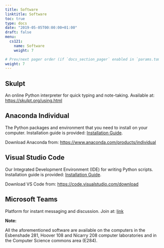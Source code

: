 ```yaml
---
title: Software
linktitle: Software
toc: true
type: docs
date: "2019-05-05T00:00:00+01:00"
draft: false
menu:
  cs121:
    name: Software
    weight: 7

# Prev/next pager order (if `docs_section_pager` enabled in `params.toml`)
weight: 7
---
```


## Skulpt

An online Python interpreter for quick typing and note-taking. Available at:
https://skulpt.org/using.html

## Anaconda Individual

The Python packages and environment that you need to install on your computer. Installation guide is provided: <a href="/files/cs121/cs121_python_installation.pdf">Installation Guide</a>.

Download Anaconda from: https://www.anaconda.com/products/individual

## Visual Studio Code

Our Integrated Development Environment (IDE) for writing Python scripts. Installation guide is provided: <a href="/files/cs121/cs121_python_installation.pdf">Installation Guide</a>. 

Download VS Code from: https://code.visualstudio.com/download

## Microsoft Teams

Platform for instant messaging and discussion. Join at: [link](https://teams.microsoft.com/l/channel/19%3a231316b875a6479fa5fe2c8b0cd5c4fd%40thread.tacv2/CS121-FA2021?groupId=81ffa3c7-aa45-454a-b495-7f43c78e5024&tenantId=1d884f12-a0d7-42f0-8b15-3a91c853bcb5)

**Note:**

All the aforementioned software are available on the computers in the Esbenshade 281, Hoover 108 and Nicarry 208 computer laboratories and in the Computer Science commons area (E284).
